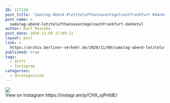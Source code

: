 ```yaml
---
ID: 127130
post_title: 'Samstag Abend #letztelufthansavontegelnachfrankfurt #danketxl'
post_name: >
  samstag-abend-letztelufthansavontegelnachfrankfurt-danketxl
author: Ralf Reineke
post_date: 2020-11-09 17:09:11
layout: post
link: >
  https://archiv.berliner-verkehr.de/2020/11/09/samstag-abend-letztelufthansavontegelnachfrankfurt-danketxl/
published: true
tags:
  - IFTTT
  - Instagram
categories:
  - Uncategorized
---
```

<div><img src='https://scontent-iad3-1.cdninstagram.com/v/t51.29350-15/123933987_1771225089707843_5092281970714936123_n.jpg?_nc_cat=103&ccb=2&_nc_sid=8ae9d6&_nc_ohc=2_DozPIrT9gAX_E_9i3&_nc_ht=scontent-iad3-1.cdninstagram.com&oh=d7824eef55cb034125ca3a9b209ce134&oe=5FD022F6' style='max-width:600px;' /><br/><div>View on Instagram https://instagr.am/p/CHX_ojPnfdE/</div></div>
